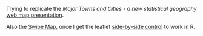 Trying to replicate the *Major Towns and Cities - a new statistical geography* [web map presentation](https://ons.maps.arcgis.com/apps/MapJournal/index.html?appid=fb85539cdc4d4b7d9d34f9560092bb95#).

Also the [Swipe Map](https://ons.maps.arcgis.com/apps/StorytellingSwipe/index.html?appid=33677f5284cc47caa94ce55fa95130b6), once I get the leaflet [side-by-side control](https://github.com/digidem/leaflet-side-by-side) to work in R. 

